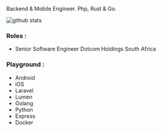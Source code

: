 Backend & Mobile Engineer. Php, Rust & Go.

![github stats](https://github-readme-stats.vercel.app/api?username=simphiwehlabisa&show_icons=true)

### Roles :
- Senior Software Engineer Dotcom Holdings South Africa

### Playground :
- Android
- iOS
- Laravel
- Lumen
- Golang
- Python
- Express
- Docker
